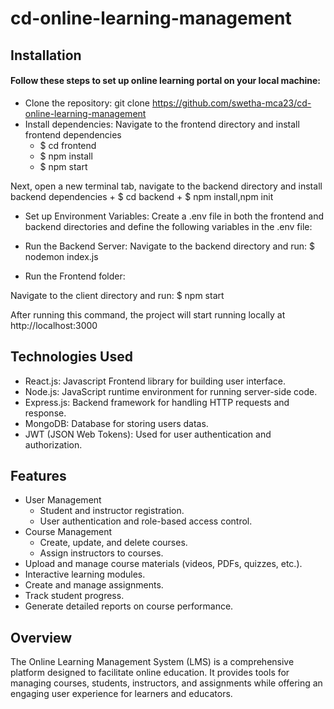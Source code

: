 # cd-online-learning-management

<h2> Installation</h2>
<h4>Follow these steps to set up online learning portal  on your local machine:</h4>

+ Clone the repository: 
     git clone https://github.com/swetha-mca23/cd-online-learning-management
+ Install dependencies: 
     Navigate to the frontend directory and install frontend dependencies
    +  $ cd frontend
    +  $ npm install
    +  $ npm start
   
Next, open a new terminal tab, navigate to the backend directory and install backend dependencies
    +  $ cd backend
    +   $ npm install,npm init
    
+ Set up Environment Variables:
Create a .env file in both the frontend and backend directories and define the following variables in the .env file:

+ Run the Backend Server:
Navigate to the backend directory and run:
   $ nodemon index.js

+ Run the Frontend folder:

Navigate to the client directory and run:
   $ npm start

After running this command, the project will start running locally at http://localhost:3000

<h2>Technologies Used</h2>

+ React.js: Javascript Frontend library for building user interface.
+ Node.js: JavaScript runtime environment for running server-side code.
+ Express.js: Backend framework for handling HTTP requests and response.
+ MongoDB: Database for storing users datas.
+ JWT (JSON Web Tokens): Used for user authentication and authorization.

<h2>Features</h2>

+ User Management
   + Student and instructor registration.
   + User authentication and role-based access control.
+ Course Management
   + Create, update, and delete courses.
   + Assign instructors to courses.
+ Upload and manage course materials (videos, PDFs, quizzes, etc.).
+ Interactive learning modules.
+ Create and manage  assignments.
+ Track student progress.
+ Generate detailed reports on course performance.


<h2>Overview</h2>

The Online Learning Management System (LMS) is a comprehensive platform designed to facilitate online education. 
It provides tools for managing courses, students, instructors, and assignments while offering an engaging user experience for learners and educators.



